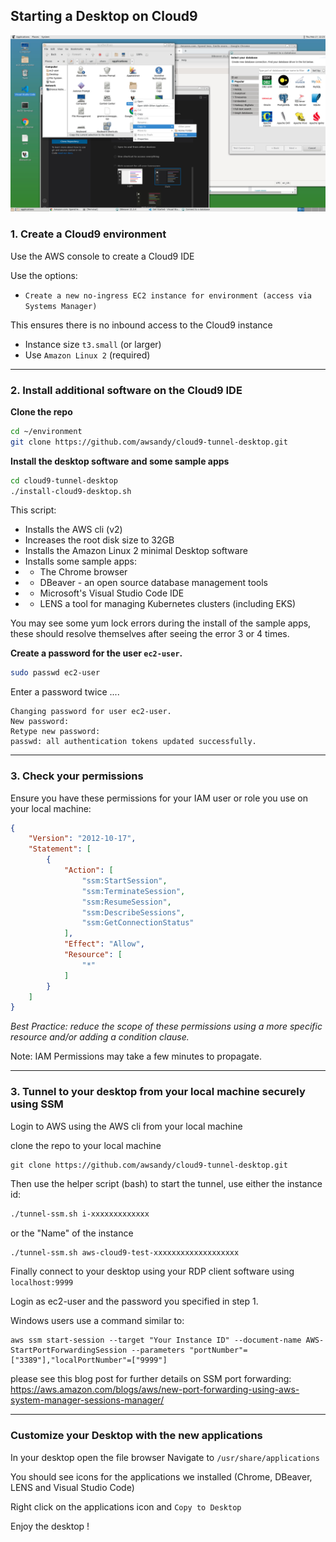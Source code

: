 ## Starting a Desktop on Cloud9

![Desktop](desktop.jpg)

### 1. Create a Cloud9 environment

Use the AWS console to create a Cloud9 IDE

Use the options:
* `Create a new no-ingress EC2 instance for environment (access via Systems Manager)`

This ensures there is no inbound access to the Cloud9 instance

* Instance size `t3.small` (or larger)  
* Use `Amazon Linux 2` (required)

----

### 2. Install additional software on the Cloud9 IDE

**Clone the repo**

```bash
cd ~/environment
git clone https://github.com/awsandy/cloud9-tunnel-desktop.git
```

**Install the desktop software and some sample apps**

```bash
cd cloud9-tunnel-desktop
./install-cloud9-desktop.sh
```

This script:

* Installs the AWS cli (v2)
* Increases the root disk size to 32GB
* Installs the Amazon Linux 2 minimal Desktop software
* Installs some sample apps:
* * The Chrome browser 
* * DBeaver - an open source database management tools
* * Microsoft's Visual Studio Code IDE
* * LENS a tool for managing Kubernetes clusters (including EKS)
  
You may see some yum lock errors during the install of the sample apps, these should resolve themselves after seeing the error 3 or 4 times.


**Create a password for the user `ec2-user`.**

```bash
sudo passwd ec2-user
```

Enter a password twice ....

```
Changing password for user ec2-user.
New password: 
Retype new password: 
passwd: all authentication tokens updated successfully.
```

----

### 3. Check your permissions 

Ensure you have these permissions for your IAM user or role you use on your local machine:

```json
{
    "Version": "2012-10-17",
    "Statement": [
        {
            "Action": [
                "ssm:StartSession",
                "ssm:TerminateSession",
                "ssm:ResumeSession",
                "ssm:DescribeSessions",
                "ssm:GetConnectionStatus"
            ],
            "Effect": "Allow",
            "Resource": [
                "*"
            ]
        }
    ]
}
```

*Best Practice: reduce the scope of these permissions using a more specific resource and/or adding a condition clause.*

Note: IAM Permissions may take a few minutes to propagate. 


-----

### 3. Tunnel to your desktop from your local machine securely using SSM

Login to AWS using the AWS cli from your local machine

clone the repo to your local machine

```
git clone https://github.com/awsandy/cloud9-tunnel-desktop.git
```

Then use the helper script (bash) to start the tunnel, use either the instance id:

```bash
./tunnel-ssm.sh i-xxxxxxxxxxxxx
```
or the "Name" of the instance

```bash
./tunnel-ssm.sh aws-cloud9-test-xxxxxxxxxxxxxxxxxxx
```

Finally connect to your desktop using your RDP client software using `localhost:9999`

Login as ec2-user and the password you specified in step 1.



Windows users use a command similar to:

```
aws ssm start-session --target "Your Instance ID" --document-name AWS-StartPortForwardingSession --parameters "portNumber"=["3389"],"localPortNumber"=["9999"]
```

please see this blog post for further details on SSM port forwarding: 
https://aws.amazon.com/blogs/aws/new-port-forwarding-using-aws-system-manager-sessions-manager/


----

### Customize your Desktop with the new applications

In your desktop open the file browser
Navigate to `/usr/share/applications`

You should see icons for the applications we installed (Chrome, DBeaver, LENS and Visual Studio Code)

Right click on the applications icon and `Copy to Desktop`

Enjoy the desktop !



